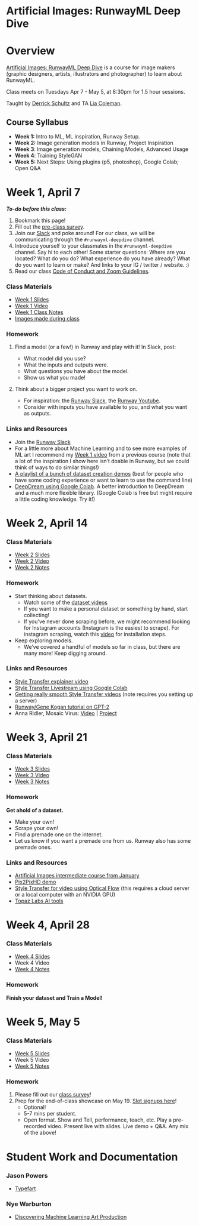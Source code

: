 # Artificial Images: RunwayML Deep Dive

# Overview

[Artificial Images: RunwayML Deep Dive](https://bustbright.square.site/product/artificial-images-runway-april7/285) is a course for image makers (graphic designers, artists, illustrators and photographer) to learn about RunwayML. 

Class meets on Tuesdays Apr 7 - May 5, at 8:30pm for 1.5 hour sessions.

Taught by [Derrick Schultz](https://twitter.com/dvsch?lang=en) and TA [Lia Coleman](https://twitter.com/Lialialiacole).

## Course Syllabus

- **Week 1:** Intro to ML, ML inspiration, Runway Setup.
- **Week 2:** Image generation models in Runway, Project Inspiration
- **Week 3**: Image generation models, Chaining Models, Advanced Usage
- **Week 4**: Training StyleGAN
- **Week 5:** Next Steps: Using plugins (p5, photoshop), Google Colab; Open Q&A

# Week 1, April 7

**_To-do before this class:_**
1. Bookmark this page!
2. Fill out the [pre-class survey](https://drive.google.com/open?id=1s3E7pUYet2l0HmdgRuZVdU6RbuPisf8yqLIHx_erTgE).
3. Join our [Slack](https://ml-images.slack.com/) and poke around! For our class, we will be communicating through the `#runwayml-deepdive` channel.
4. Introduce yourself to your classmates in the `#runwayml-deepdive` channel. Say hi to each other! Some starter questions: Where are you located? What do you do? What experience do you have already? What do you want to learn or make? And links to your IG / twitter / website. :)
5. Read our class [Code of Conduct and Zoom Guidelines](https://docs.google.com/document/d/1Q6X4_uEdlx3Xo9ZM73nlltc690DcP4geSjImUEA7K98/edit?usp=sharing).


### Class Materials

- [Week 1 Slides](https://drive.google.com/open?id=1VasSxZ6SwqGUGTNRgcIPvBBJk9X27ORmR81UA55YZyY)
- [Week 1 Video](https://drive.google.com/open?id=1VLRjvHg_cFGQ6oZaBmU_DLaMfkwUkSlS)
- [Week 1 Class Notes](https://www.notion.so/ML-Basics-Setup-Inspiration-13086adefad048e980c11021734ca4f3)
- [Images made during class](https://drive.google.com/open?id=1VCJQB9-fZ5ZveHli20DvSqjqafeb5Nih)

### Homework
1. Find a model (or a few!) in Runway and play with it! In Slack, post:
    - What model did you use?
    - What the inputs and outputs were.
    - What questions you have about the model.
    - Show us what you made!

2. Think about a bigger project you want to work on. 
    - For inspiration: the [Runway Slack](https://runwayml.com/joinslack), the [Runway Youtube](https://www.youtube.com/playlist?list=PLj598ZXODDO-k_-49mQsQZkrBP_9EMX48).
    - Consider with inputs you have available to you, and what you want as outputs.

### Links and Resources
- Join the [Runway Slack](https://runwayml.com/joinslack)
- For a little more about Machine Learning and to see more examples of ML art I recommend my [Week 1 video](https://www.youtube.com/watch?v=gUoCHglUKAo&list=PLWuCzxqIpJs_87U88Bwb-XpVwwj_Bpe_R&index=2&t=1s) from a previous course (note that a lot of the inspiration I show here isn’t doable in Runway, but we could think of ways to do similar things!)
- [A playlist of a bunch of dataset creation demos](https://www.youtube.com/playlist?list=PLWuCzxqIpJs9v81cWpRC7nm94eTMtohHq) (best for people who have some coding experience or want to learn to use the command line)
- [DeepDream using Google Colab](https://www.youtube.com/watch?v=MvOI_u0khTs). A better introduction to DeepDream and a much more flexible library. (Google Colab is free but might require a little coding knowledge. Try it!)

# Week 2, April 14

    
### Class Materials
- [Week 2 Slides](https://docs.google.com/presentation/d/1eiV9PKWLJEPogwdTJxQWHpAF0_-nXteC5OCp8j6iTxc/edit?usp=sharing)
- [Week 2 Video](https://drive.google.com/open?id=1L4YAubdZLIOrCg4KPFuYiqhDsNf_oLvw)
- [Week 2 Notes](https://www.notion.so/Model-Exploration-b89f5403027f43119690f1a4b41025d8)

### Homework
- Start thinking about datasets. 
    - Watch some of the [dataset videos](https://www.youtube.com/playlist?list=PLWuCzxqIpJs9v81cWpRC7nm94eTMtohHq)
    - If you want to make a personal dataset or something by hand, start collecting!
    - If you’ve never done scraping before, we might recommend looking for Instagram accounts (Instagram is the easiest to scrape). For instagram scraping, watch this [video](https://www.youtube.com/watch?v=2zgki1oeRkg) for installation steps.
- Keep exploring models.
    - We’ve covered a handful of models so far in class, but there are many more! Keep digging around.

### Links and Resources
- [Style Transfer explainer video](https://www.youtube.com/watch?v=QhBXGTQT38A)
- [Style Transfer Livestream using Google Colab](https://www.youtube.com/watch?v=YyB5yzbZuc8)
- [Getting really smooth Style Transfer videos](https://www.youtube.com/watch?v=NM1zWIGIUNg) (note requires you setting up a server)
- [Runway/Gene Kogan tutorial on GPT-2](https://www.youtube.com/watch?v=-v5StaeOisM)
- Anna Ridler, Mosaic Virus: [Video](https://vimeo.com/338726032) | [Project](http://annaridler.com/mosaic-virus)

# Week 3, April 21
### Class Materials
- [Week 3 Slides](https://docs.google.com/presentation/d/1izEhV86rQhnAsCrM0wbeU7oxRFZoAQl1zR0_2aZeTK4/edit?usp=sharing)
- [Week 3 Video](https://drive.google.com/open?id=1xYYmRJwkkjMyEa-bscul6I6nvQ00PFnV)
- [Week 3 Notes](https://www.notion.so/Chaining-Datasets-1b3f741601f94ca09af70541bb108cd6)

### Homework
**Get ahold of a dataset.**
- Make your own!
- Scrape your own!
- Find a premade one on the internet.
- Let us know if you want a premade one from us. Runway also has some premade ones.

### Links and Resources

- [Artificial Images intermediate course from January](https://www.youtube.com/playlist?list=PLWuCzxqIpJs_MAyxwK5Qe__rkVVmGqC5G)
- [Pix2PixHD demo](https://www.youtube.com/watch?v=TVCZLb1qe_0)
- [Style Transfer for video using Optical Flow](https://www.youtube.com/watch?v=NM1zWIGIUNg) (this requires a cloud server or a local computer with an NVIDIA GPU)
- [Topaz Labs AI tools](https://topazlabs.com/ai-bundle/)


# Week 4, April 28

### Class Materials
- [Week 4 Slides](https://docs.google.com/presentation/d/1P0Qo__j8_8K_7-K5OOZYqGSD4q909iByiX8fruCrUAQ/edit?usp=sharing)
- Week 4 Video
- [Week 4 Notes](https://www.notion.so/Training-StyleGAN-fe6a49f9b9634cc29c879db6a9d71677)

### Homework
**Finish your dataset and Train a Model!**


# Week 5, May 5

### Class Materials
- [Week 5 Slides](https://docs.google.com/presentation/d/1Z0tOxaJoBZC860qoIz6hQMOT649hmyVjUgQiVMz9lq0/edit?usp=sharing)
- Week 5 Video
- [Week 5 Notes](https://www.notion.so/Interpolation-Calling-Runway-from-P5-js-Next-Steps-3e67153e10e648a18137bc3e859b874c)

### Homework
1. Please fill out our [class survey](https://forms.gle/GU1LwRzC1bF1yWjU7)!
2. Prep for the end-of-class showcase on May 19. [Slot signups here](https://docs.google.com/spreadsheets/d/12fN1YjT0jHg8--rKh1DSgNz0C4yxThECTggh2k46yds/edit?usp=drive_web&ouid=109371793240987315077)!
    - Optional!
    - 5-7 mins per student.
    - Open format. Show and Tell, performance, teach, etc. Play a pre-recorded video. Present live with slides. Live demo + Q&A. Any mix of the above!


# Student Work and Documentation

### Jason Powers
- [Typefart](https://typefart.com/163)

### Nye Warburton
- [Discovering Machine Learning Art Production](http://nyewarburton.com/2020/04/20/nytrogen-discovering-machine-learning-art-production/) 
